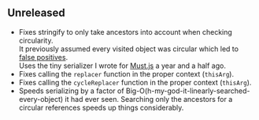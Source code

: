 


<extoc></extoc>

## Unreleased
- Fixes stringify to only take ancestors into account when checking
  circularity.  
  It previously assumed every visited object was circular which led to [false
  positives][issue9].  
  Uses the tiny serializer I wrote for [Must.js][must] a year and a half ago.
- Fixes calling the `replacer` function in the proper context (`thisArg`).
- Fixes calling the `cycleReplacer` function in the proper context (`thisArg`).
- Speeds serializing by a factor of
  Big-O(h-my-god-it-linearly-searched-every-object) it had ever seen. Searching
  only the ancestors for a circular references speeds up things considerably.

[must]: https://github.com/moll/js-must
[issue9]: https://github.com/isaacs/json-stringify-safe/issues/9
